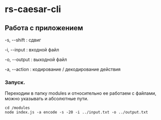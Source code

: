 # rs-caesar-cli

## Работа с приложением

-s, --shift : сдвиг

-i, --input : входной файл

-o, --output : выходной файл

-a, --action : кодирование / декодирование действия

### Запуск.

Переходим в папку modules и относительно ее работаем с файлами, можно указывать и абсолютные пути. 

```
cd /modules
node index.js -a encode -s -20 -i ../input.txt -o ../output.txt
```
